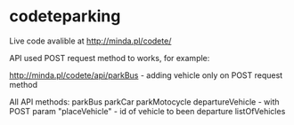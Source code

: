 # codeteparking

Live code avalible at http://minda.pl/codete/

API used POST request method to works, for example:

http://minda.pl/codete/api/parkBus - adding vehicle only on POST request method

All API methods:
parkBus
parkCar
parkMotocycle
departureVehicle - with POST param "placeVehicle" - id of vehicle to been departure
listOfVehicles
